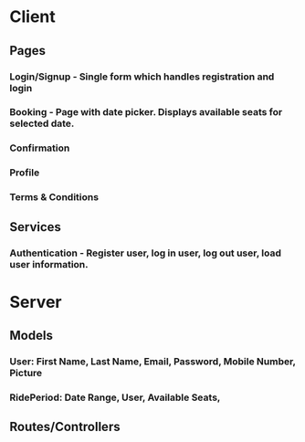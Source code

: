 # Client

## Pages

### Login/Signup - Single form which handles registration and login

### Booking - Page with date picker. Displays available seats for selected date.

### Confirmation

### Profile

### Terms & Conditions

## Services

### Authentication - Register user, log in user, log out user, load user information.

# Server

## Models

### User: First Name, Last Name, Email, Password, Mobile Number, Picture

### RidePeriod: Date Range, User, Available Seats,

## Routes/Controllers
